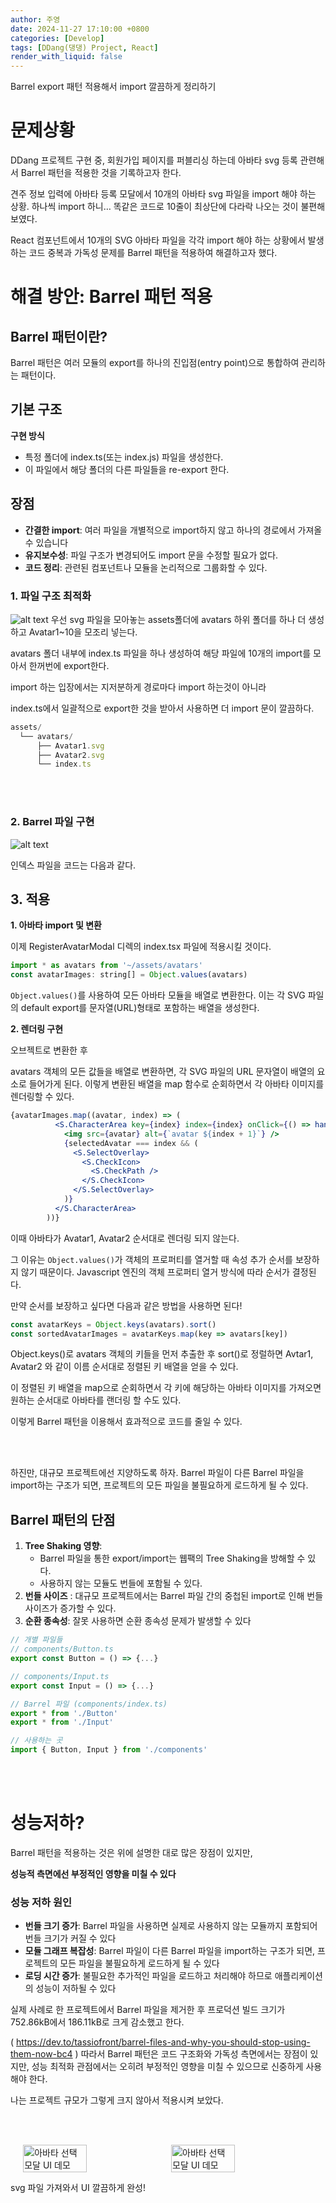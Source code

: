 ```yaml
---
author: 주영
date: 2024-11-27 17:10:00 +0800
categories: [Develop]
tags: [DDang(댕댕) Project, React]
render_with_liquid: false
---
```


Barrel export 패턴 적용해서 import 깔끔하게 정리하기

# 문제상황

DDang 프로젝트 구현 중, 회원가입 페이지를 퍼블리싱 하는데 아바타 svg 등록 관련해서 Barrel 패턴을 적용한 것을 기록하고자 한다.

견주 정보 입력에 아바타 등록 모달에서 10개의 아바타 svg 파일을 import 해야 하는 상황. 하나씩 import 하니… 똑같은 코드로 10줄이 최상단에 다라락 나오는 것이 불편해 보였다.

React 컴포넌트에서 10개의 SVG 아바타 파일을 각각 import 해야 하는 상황에서 발생하는 코드 중복과 가독성 문제를 Barrel 패턴을 적용하여 해결하고자 했다.

# **해결 방안: Barrel 패턴 적용**

## Barrel 패턴이란?

Barrel 패턴은 여러 모듈의 export를 하나의 진입점(entry point)으로 통합하여 관리하는 패턴이다.

## **기본 구조**

**구현 방식**

- 특정 폴더에 index.ts(또는 index.js) 파일을 생성한다.
- 이 파일에서 해당 폴더의 다른 파일들을 re-export 한다.

## **장점**

- **간결한 import**: 여러 파일을 개별적으로 import하지 않고 하나의 경로에서 가져올 수 있습니다
- **유지보수성**: 파일 구조가 변경되어도 import 문을 수정할 필요가 없다. 
- **코드 정리**: 관련된 컴포넌트나 모듈을 논리적으로 그룹화할 수 있다. 

### **1. 파일 구조 최적화**

![alt text](image.png)
우선 svg 파일을 모아놓는 assets폴더에 avatars 하위 폴더를 하나 더 생성하고 Avatar1~10을 모조리 넣는다. 

avatars 폴더 내부에 index.ts 파일을 하나 생성하여 해당 파일에 10개의 import를 모아서 한꺼번에 export한다.

import 하는 입장에서는 지저분하게 경로마다 import 하는것이 아니라

index.ts에서 일괄적으로 export한 것을 받아서 사용하면 더 import 문이 깔끔하다.

```jsx
assets/
  └── avatars/
      ├── Avatar1.svg
      ├── Avatar2.svg
      └── index.ts
```
<br><br>
### **2. Barrel 파일 구현**


![alt text](image-1.png)

인덱스 파일을 코드는 다음과 같다. 
<br>
## 3. 적용

**1. 아바타 import 및 변환**

이제 RegisterAvatarModal 디렉의 index.tsx 파일에 적용시킬 것이다.

```jsx
import * as avatars from '~/assets/avatars'
const avatarImages: string[] = Object.values(avatars)
```

`Object.values()`를 사용하여 모든 아바타 모듈을 배열로 변환한다. 이는 각 SVG 파일의 default export를 문자열(URL)형태로 포함하는 배열을 생성한다.
<br>

**2. 렌더링 구현**

오브젝트로 변환한 후

avatars 객체의 모든 값들을 배열로 변환하면, 각 SVG 파일의 URL 문자열이 배열의 요소로 들어가게 된다. 이렇게 변환된 배열을 map 함수로 순회하면서 각 아바타 이미지를 렌더링할 수 있다.

```jsx
{avatarImages.map((avatar, index) => (
          <S.CharacterArea key={index} index={index} onClick={() => handleSelectAvatar(index)}>
            <img src={avatar} alt={`avatar ${index + 1}`} />
            {selectedAvatar === index && (
              <S.SelectOverlay>
                <S.CheckIcon>
                  <S.CheckPath />
                </S.CheckIcon>
              </S.SelectOverlay>
            )}
          </S.CharacterArea>
        ))}
```

이때 아바타가 Avatar1, Avatar2 순서대로 렌더링 되지 않는다. 

그 이유는 `Object.values()`가 객체의 프로퍼티를 열거할 때 속성 추가 순서를 보장하지 않기 때문이다. Javascript 엔진의 객체 프로퍼티 열거 방식에 따라 순서가 결정된다. 

만약 순서를 보장하고 싶다면 다음과 같은 방법을 사용하면 된다!

```jsx
const avatarKeys = Object.keys(avatars).sort()
const sortedAvatarImages = avatarKeys.map(key => avatars[key])
```

Object.keys()로 avatars 객체의 키들을 먼저 추출한 후 sort()로 정럴하면 Avtar1, Avatar2 와 같이 이름 순서대로 정렬된 키 배열을 얻을 수 있다. 

이 정렬된 키 배열을 map으로 순회하면서 각 키에 해당하는 아바타 이미지를 가져오면 원하는 순서대로 아바타를 랜더링 할 수도 있다.

이렇게 Barrel 패턴을 이용해서 효과적으로 코드를 줄일 수 있다. 

<br><br>

하진만, 대규모 프로젝트에선 지양하도록 하자. Barrel 파일이 다른 Barrel 파일을 import하는 구조가 되면, 프로젝트의 모든 파일을 불필요하게 로드하게 될 수 있다.

## **Barrel 패턴의 단점**

1. **Tree Shaking 영향**:
    - Barrel 파일을 통한 export/import는 웹팩의 Tree Shaking을 방해할 수 있다.
    - 사용하지 않는 모듈도 번들에 포함될 수 있다.
2. **번들 사이즈** : 대규모 프로젝트에서는 Barrel 파일 간의 중첩된 import로 인해 번들 사이즈가 증가할 수 있다.
3. **순환 종속성**: 잘못 사용하면 순환 종속성 문제가 발생할 수 있다

```jsx
// 개별 파일들
// components/Button.ts
export const Button = () => {...}

// components/Input.ts
export const Input = () => {...}

// Barrel 파일 (components/index.ts)
export * from './Button'
export * from './Input'

// 사용하는 곳
import { Button, Input } from './components'
```
<br><br>
# 성능저하?

Barrel 패턴을 적용하는 것은 위에 설명한 대로 많은 장점이 있지만,

**성능적 측면에선 부정적인 영향을 미칠 수 있다**

### **성능 저하 원인**

- **번들 크기 증가**: Barrel 파일을 사용하면 실제로 사용하지 않는 모듈까지 포함되어 번들 크기가 커질 수 있다
- **모듈 그래프 복잡성**: Barrel 파일이 다른 Barrel 파일을 import하는 구조가 되면, 프로젝트의 모든 파일을 불필요하게 로드하게 될 수 있다
- **로딩 시간 증가**: 불필요한 추가적인 파일을 로드하고 처리해야 하므로 애플리케이션의 성능이 저하될 수 있다

실제 사례로 한 프로젝트에서 Barrel 파일을 제거한 후 프로덕션 빌드 크기가 752.86kB에서 186.11kB로 크게 감소했고 한다.

( https://dev.to/tassiofront/barrel-files-and-why-you-should-stop-using-them-now-bc4 )
따라서 Barrel 패턴은 코드 구조화와 가독성 측면에서는 장점이 있지만, 성능 최적화 관점에서는 오히려 부정적인 영향을 미칠 수 있으므로 신중하게 사용해야 한다.

나는 프로젝트 규모가 그렇게 크지 않아서 적용시켜 보았다.

<br><br>

<div style="display: flex; justify-content: center;">
  <img src="20241127_132540.gif" width="45%" style="margin-right: 10px" alt="아바타 선택 모달 UI 데모"/>
  <img src="20241127_132601.gif" width="45%" alt="아바타 선택 모달 UI 데모"/>
</div>


svg 파일 가져와서 UI 깔끔하게 완성!
